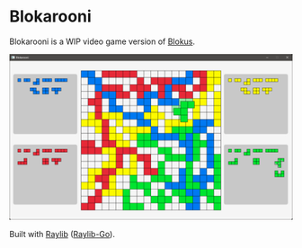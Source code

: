 # Blokarooni

Blokarooni is a WIP video game version of [Blokus](https://en.wikipedia.org/wiki/Blokus).

![Blokarooni Game](https://github.com/AdamMcAdamson/blokarooni/blob/master/blob/Blockarooni-Main.png)

Built with [Raylib](https://www.raylib.com/) ([Raylib-Go](https://github.com/gen2brain/raylib-go)).

